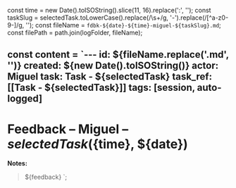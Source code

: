 const time = new Date().toISOString().slice(11, 16).replace(':', '');
const taskSlug = selectedTask.toLowerCase().replace(/\s+/g, '-').replace(/[^a-z0-9\-]/g, '');
const fileName = `fdbk-${date}-${time}-miguel-${taskSlug}.md`;
const filePath = path.join(logFolder, fileName);

const content = `---
id: ${fileName.replace('.md', '')}
created: ${new Date().toISOString()}
actor: Miguel
task: Task - ${selectedTask}
task_ref: [[Task - ${selectedTask}]]
tags: [session, auto-logged]
---

# Feedback – Miguel – ${selectedTask} (${time}, ${date})

**Notes:**  
> ${feedback}
`;
